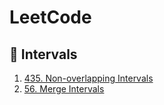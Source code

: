 # LeetCode

## 🧠 Intervals

1. [435. Non-overlapping Intervals](https://leetcode.com/problems/non-overlapping-intervals/description/)
2. [56. Merge Intervals](https://leetcode.com/problems/merge-intervals/)
